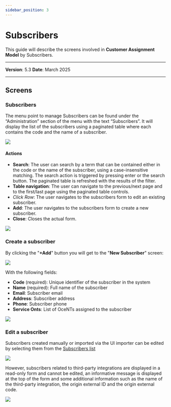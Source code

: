 ```yaml
---
sidebar_position: 3
---
```

# Subscribers

This guide will describe the screens involved in **Customer Assignment Model** by Subscribers.

------------

**Version**: 5.3
**Date**: March 2025

------------

## Screens

### Subscribers

The menu point to manage Subscribers can be found under the “Administration” section of the menu with the text “Subscribers”. It will display the list of the subscribers using a paginated table where each contains the code and the name of a subscriber.

![](/img/Customer-Assignment-Model/CAM-ont01.png)

#### Actions

* **Search**: The user can search by a term that can be contained either in the code or the name of the subscriber, using a case-insensitive matching. The search action is triggered by pressing enter or the search button. The paginated table is refreshed with the results of the filter.
* **Table navigation**: The user can navigate to the previous/next page and to the first/last page using the paginated table controls.
* *Click Row*: The user navigates to the subscribers form to edit an existing subscriber.
* **Add**: The user navigates to the subscribers form to create a new subscriber.
* **Close**: Closes the actual form.

![](/img/Customer-Assignment-Model/CAM-ont02.png)

### Create a subscriber

By clicking the "**+Add**" button you will get to the "**New Subscriber**" screen:

![](/img/Customer-Assignment-Model/CAM-ont03.png)

With the following fields:

* **Code** (required): Unique identifier of the subscriber in the system
* **Name** (required): Full name of the subscriber
* **Email**: Subscriber email
* **Address**: Subscriber address
* **Phone**: Subscriber phone
* **Service Onts**: List of OceNTs assigned to the subscriber

![](/img/Customer-Assignment-Model/CAM-ont04.png)

### Edit a subscriber

Subscribers created manually or imported via the UI importer can be edited by selecting them from the [Subscribers list](#subscribers)

![](/img/Customer-Assignment-Model/CAM-ont05.png)

However, subscribers related to third-party integrations are displayed in a read-only form and cannot be edited, an informative message is displayed at the top of the form and some additional information such as the name of the third-party integration, the origin external ID and the origin external code.

![](/img/Customer-Assignment-Model/CAM-ont06.png)